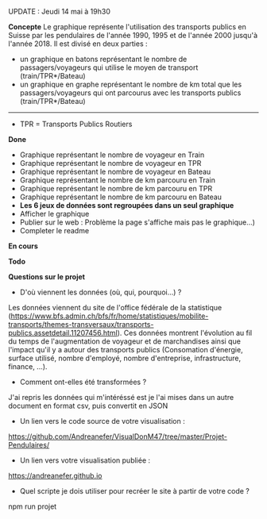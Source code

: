 UPDATE : Jeudi 14 mai à 19h30

**Concepte**
Le graphique représente l'utilisation des transports publics en Suisse par les pendulaires de l'année 1990, 1995 et de l'année 2000 jusqu'à l'année 2018. Il est divisé en deux parties :
- un graphique en batons représentant le nombre de passagers/voyageurs qui utilise le moyen de transport (train/TPR*/Bateau)
- un graphique en graphe représentant le nombre de km total que les passagers/voyageurs qui ont parcourus avec les transports publics (train/TPR*/Bateau)

________
* TPR = Transports Publics Routiers

**Done**
- Graphique représentant le nombre de voyageur en Train
- Graphique représentant le nombre de voyageur en TPR
- Graphique représentant le nombre de voyageur en Bateau
- Graphique représentant le nombre de km parcouru en Train
- Graphique représentant le nombre de km parcouru en TPR
- Graphique représentant le nombre de km parcouru en Bateau
- **Les 6 jeux de données sont regroupées dans un seul graphique**
- Afficher le graphique
- Publier sur le web : Problème la page s'affiche mais pas le graphique...)
- Completer le readme

**En cours**



**Todo**


**Questions sur le projet**

- D'où viennent les données (où, qui, pourquoi...) ?

Les données viennent du site de l'office fédérale de la statistique (https://www.bfs.admin.ch/bfs/fr/home/statistiques/mobilite-transports/themes-transversaux/transports-publics.assetdetail.11207456.html). Ces données montrent l'évolution au fil du temps de l'augmentation de voyageur et de marchandises ainsi que l'impact qu'il y a autour des transports publics (Consomation d'énergie, surface utilisé, nombre d'employé, nombre d'entreprise, infrastructure, finance, ...). 

- Comment ont-elles été transformées ?

J'ai repris les données qui m'intéréssé est je l'ai mises dans un autre document en format csv, puis convertit en JSON

- Un lien vers le code source de votre visualisation :

https://github.com/Andreanefer/VisualDonM47/tree/master/Projet-Pendulaires/

- Un lien vers votre visualisation publiée :

https://andreanefer.github.io

- Quel scripte je dois utiliser pour recréer le site à partir de votre code ?

npm run projet
